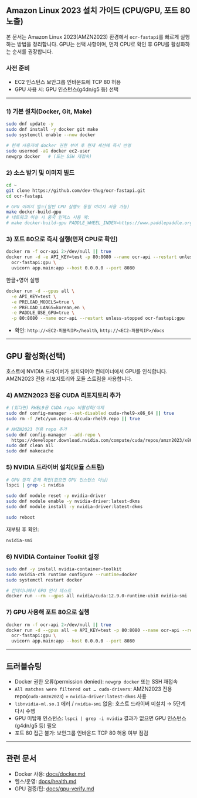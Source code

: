 ## Amazon Linux 2023 설치 가이드 (CPU/GPU, 포트 80 노출)

본 문서는 Amazon Linux 2023(AMZN2023) 환경에서 `ocr-fastapi`를 빠르게 실행하는 방법을 정리합니다. GPU는 선택 사항이며, 먼저 CPU로 확인 후 GPU를 활성화하는 순서를 권장합니다.

### 사전 준비

- EC2 인스턴스 보안그룹 인바운드에 TCP 80 허용
- GPU 사용 시: GPU 인스턴스(g4dn/g5 등) 선택

---

### 1) 기본 설치(Docker, Git, Make)

```bash
sudo dnf update -y
sudo dnf install -y docker git make
sudo systemctl enable --now docker

# 현재 사용자에 docker 권한 부여 후 현재 세션에 즉시 반영
sudo usermod -aG docker ec2-user
newgrp docker   # (또는 SSH 재접속)
```

### 2) 소스 받기 및 이미지 빌드

```bash
cd ~
git clone https://github.com/dev-thug/ocr-fastapi.git
cd ocr-fastapi

# GPU 이미지 빌드(일반 CPU 실행도 동일 이미지 사용 가능)
make docker-build-gpu
# 네트워크 이슈 시 중국 인덱스 사용 예:
# make docker-build-gpu PADDLE_WHEEL_INDEX=https://www.paddlepaddle.org.cn/whl/linux/gpu
```

### 3) 포트 80으로 즉시 실행(먼저 CPU로 확인)

```bash
docker rm -f ocr-api 2>/dev/null || true
docker run -d -e API_KEY=test -p 80:8080 --name ocr-api --restart unless-stopped \
  ocr-fastapi:gpu \
  uvicorn app.main:app --host 0.0.0.0 --port 8080
```

한글+영어 실행

```bash
docker run -d --gpus all \
  -e API_KEY=test \
  -e PRELOAD_MODELS=true \
  -e PRELOAD_LANGS=korean,en \
  -e PADDLE_USE_GPU=true \
  -p 80:8080 --name ocr-api --restart unless-stopped ocr-fastapi:gpu
```

- 확인: `http://<EC2-퍼블릭IP>/health`, `http://<EC2-퍼블릭IP>/docs`

---

## GPU 활성화(선택)

호스트에 NVIDIA 드라이버가 설치되어야 컨테이너에서 GPU를 인식합니다. AMZN2023 전용 리포지토리와 모듈 스트림을 사용합니다.

### 4) AMZN2023 전용 CUDA 리포지토리 추가

```bash
# (있다면) RHEL9용 CUDA repo 비활성화/삭제
sudo dnf config-manager --set-disabled cuda-rhel9-x86_64 || true
sudo rm -f /etc/yum.repos.d/cuda-rhel9.repo || true

# AMZN2023 전용 repo 추가
sudo dnf config-manager --add-repo \
  https://developer.download.nvidia.com/compute/cuda/repos/amzn2023/x86_64/cuda-amzn2023.repo
sudo dnf clean all
sudo dnf makecache
```

### 5) NVIDIA 드라이버 설치(모듈 스트림)

```bash
# GPU 장치 존재 확인(없으면 GPU 인스턴스 아님)
lspci | grep -i nvidia

sudo dnf module reset -y nvidia-driver
sudo dnf module enable -y nvidia-driver:latest-dkms
sudo dnf module install -y nvidia-driver:latest-dkms

sudo reboot
```

재부팅 후 확인:

```bash
nvidia-smi
```

### 6) NVIDIA Container Toolkit 설정

```bash
sudo dnf -y install nvidia-container-toolkit
sudo nvidia-ctk runtime configure --runtime=docker
sudo systemctl restart docker

# 컨테이너에서 GPU 인식 테스트
docker run --rm --gpus all nvidia/cuda:12.9.0-runtime-ubi8 nvidia-smi
```

### 7) GPU 사용해 포트 80으로 실행

```bash
docker rm -f ocr-api 2>/dev/null || true
docker run -d --gpus all -e API_KEY=test -p 80:8080 --name ocr-api --restart unless-stopped \
  ocr-fastapi:gpu \
  uvicorn app.main:app --host 0.0.0.0 --port 8080
```

---

## 트러블슈팅

- Docker 권한 오류(permission denied): `newgrp docker` 또는 SSH 재접속
- `All matches were filtered out … cuda-drivers`: AMZN2023 전용 repo(`cuda-amzn2023`) + `nvidia-driver:latest-dkms` 사용
- `libnvidia-ml.so.1` 에러 / `nvidia-smi` 없음: 호스트 드라이버 미설치 → 5단계 다시 수행
- GPU 미탑재 인스턴스: `lspci | grep -i nvidia` 결과가 없으면 GPU 인스턴스(g4dn/g5 등) 필요
- 포트 80 접근 불가: 보안그룹 인바운드 TCP 80 허용 여부 점검

---

## 관련 문서

- Docker 사용: [docs/docker.md](./docker.md)
- 헬스/운영: [docs/health.md](./health.md)
- GPU 검증/팁: [docs/gpu-verify.md](./gpu-verify.md)

